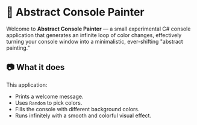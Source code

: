 # 🎨 Abstract Console Painter

Welcome to **Abstract Console Painter** — a small experimental C# console application that generates an infinite loop of color changes, effectively turning your console window into a minimalistic, ever-shifting "abstract painting."

## 📷 What it does

This application:
- Prints a welcome message.
- Uses `Random` to pick colors.
- Fills the console with different background colors.
- Runs infinitely with a smooth and colorful visual effect.
